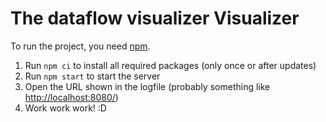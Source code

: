 # The dataflow visualizer Visualizer

To run the project, you need [npm](https://www.npmjs.com/).

1. Run `npm ci` to install all required packages (only once or after updates)
2. Run `npm start` to start the server
3. Open the URL shown in the logfile (probably something like <http://localhost:8080/>)
4. Work work work! :D
